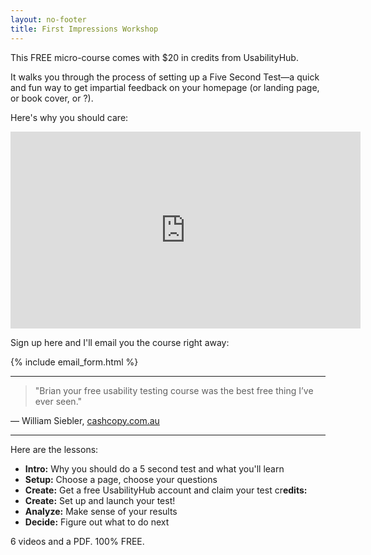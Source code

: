 ```yaml
---
layout: no-footer
title: First Impressions Workshop
---
```


This FREE micro-course comes with $20 in credits from UsabilityHub.

It walks you through the process of setting up a Five Second Test—a quick and fun way to get impartial feedback on your homepage (or landing page, or book cover, or ?).

Here's why you should care:

<center><iframe width="560" height="315" src="https://www.youtube-nocookie.com/embed/lWyV7RpzAeU" title="YouTube video player" frameborder="0" allow="accelerometer; autoplay; clipboard-write; encrypted-media; gyroscope; picture-in-picture; web-share" allowfullscreen></iframe></center>

Sign up here and I'll email you the course right away:

{% include email_form.html %}

---

> "Brian your free usability testing course was the best free thing I’ve ever seen."

— William Siebler, [cashcopy.com.au](https://www.cashcopy.com.au/)

---

Here are the lessons:

- **Intro:** Why you should do a 5 second test and what you'll
learn
- **Setup:** Choose a page, choose your questions
- **Create:** Get a free UsabilityHub account and claim your test
cr**edits:**
- **Create:** Set up and launch your test!
- **Analyze:** Make sense of your results
- **Decide:** Figure out what to do next

6 videos and a PDF. 100% FREE. 
